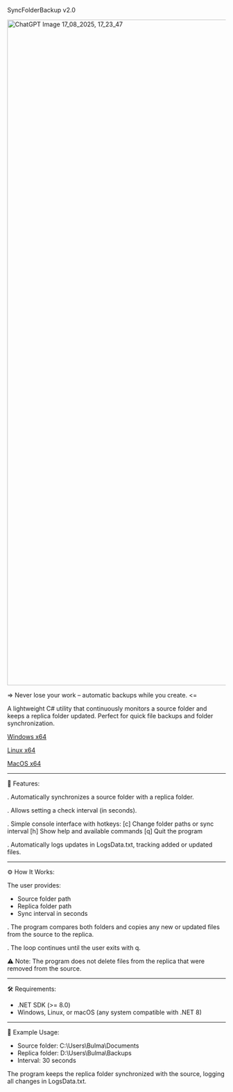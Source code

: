 SyncFolderBackup v2.0

<img width="1024" height="1536" alt="ChatGPT Image 17_08_2025, 17_23_47" src="https://github.com/user-attachments/assets/fa907801-5c2f-4256-9927-b9c5b615d8e3" />

 => Never lose your work – automatic backups while you create. <=

A lightweight C# utility that continuously monitors a source folder and keeps a replica folder updated. Perfect for quick file backups and folder synchronization.

 [Windows x64](https://github.com/PardoTech/SyncFolderBackup-v2.0/raw/main/SyncFolderBackupv2.0_win_x64.rar)
  
 [Linux x64](https://github.com/PardoTech/SyncFolderBackup-v2.0/raw/main/SyncFolderBackupv2.0_linux_x64.rar)
  
 [MacOS x64](https://github.com/PardoTech/SyncFolderBackup-v2.0/raw/main/SyncFolderBackupv2.0_mac_x64.rar)

---------------------------------------------------------------------------------------------------------------------------------------------------------------------

🚀 Features:

. Automatically synchronizes a source folder with a replica folder.

. Allows setting a check interval (in seconds).

. Simple console interface with hotkeys:
[c] Change folder paths or sync interval
[h] Show help and available commands
[q] Quit the program

. Automatically logs updates in LogsData.txt, tracking added or updated files.

---------------------------------------------------------------------------------------------------------------------------------------------------------------------

⚙️ How It Works:

The user provides:
 - Source folder path
 - Replica folder path
 - Sync interval in seconds

. The program compares both folders and copies any new or updated files from the source to the replica.

. The loop continues until the user exits with q.

⚠️ Note: The program does not delete files from the replica that were removed from the source.

---------------------------------------------------------------------------------------------------------------------------------------------------------------------

🛠️ Requirements:
 - .NET SDK (>= 8.0)
 - Windows, Linux, or macOS (any system compatible with .NET 8)

---------------------------------------------------------------------------------------------------------------------------------------------------------------------

📂 Example Usage:
 - Source folder: C:\Users\Bulma\Documents
 - Replica folder: D:\Users\Bulma\Backups
 - Interval: 30 seconds

The program keeps the replica folder synchronized with the source, logging all changes in LogsData.txt.
